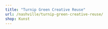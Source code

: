 ```yaml
---
title: "Turnip Green Creative Reuse"
url: /nashville/turnip-green-creative-reuse/
shop: Kunst
---
```

